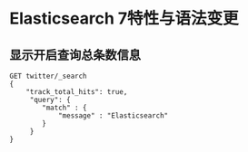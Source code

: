 # Elasticsearch 7特性与语法变更

## 显示开启查询总条数信息

~~~shell
GET twitter/_search
{
    "track_total_hits": true,
     "query": {
        "match" : {
            "message" : "Elasticsearch"
        }
     }
}
~~~
